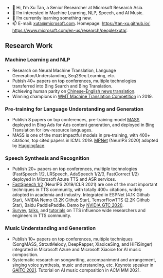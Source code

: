 - 👋 Hi, I’m Xu Tan, a Senior Researcher at Microsoft Research Asia.
- 👀 I’m interested in Machine Learning, NLP, Speech, and AI Music.
- 🌱 I’m currently learning something new.
- 📫 E-mail: xuta@microsoft.com. Homepage: https://tan-xu.github.io/, https://www.microsoft.com/en-us/research/people/xuta/. 



## Research Work
### Machine Learning and NLP
* Research on Neural Machine Translation, Language Generation/Understanding, Seq2Seq Learning, etc. 
* Pubish 40+ papers on top conferences, multiple technologies transferred into Bing Search and Bing Translation. 
* Achieving human parity on [Chinese-English news translation](https://blogs.microsoft.com/ai/chinese-to-english-translator-milestone/). 
* Winning champions in [WMT Machine Translation Competition](https://news.microsoft.com/apac/2019/05/22/microsoft-research-asia-msra-leads-in-2019-wmt-international-machine-translation-competition/) in 2019. 
### Pre-training for Language Understanding and Generation
* Publish 8 papers on top conferences, pre-training model [MASS](https://arxiv.org/pdf/1905.02450.pdf) deployed in Bing Ads for Ads content generation, and deployed in Bing Translation for low-resource languages. 
* MASS is one of the most impactful models in pre-training, with 400+ citations, top cited papers in ICML 2019. [MPNet](https://arxiv.org/pdf/2004.09297.pdf) (NeurIPS 2020) adopted by [Huggingface](https://huggingface.co/transformers/model_doc/mpnet.html).
### Speech Synthesis and Recognition
* Publish 20+ papers on top conferences, multiple technologies (FastSpeech 1/2, LRSpeech, AdaSpeech 1/2/3, FastCorrect 1/2) deployed in Microsoft Azure TTS and ASR services.  
* [FastSpeech 1/2](https://www.microsoft.com/en-us/research/blog/fastspeech-new-text-to-speech-model-improves-on-speed-accuracy-and-controllability/) (NeurIPS 2019/ICLR 2021) are one of the most important techniques in TTS community, with totally 400+ citations, widely adopted in academia and industry. Integrated in ESPNet (4.1K Github Star), NVIDIA Nemo (3.2K Github Star), TensorFlowTTS (2.2K Github Star), Baidu PaddlePaddle. Demo by [NVIDIA GTC 2020](https://resource.gtcevent.cn/gtc2020/pdf/CNS20269.pdf). 
* [Survey](https://arxiv.org/pdf/2106.15561.pdf), [talks](https://www.microsoft.com/en-us/research/people/xuta/), and [tutorials](https://tts-tutorial.github.io/ijcai2021/) on TTS influence wide researchers and engineers in TTS community. 
### Music Understanding and Generation
* Publish 10+ papers on top conferences, multiple techniques (SongMASS, StrcutMelody, DeepRapper, XiaoiceSing, and HiFiSinger) integrated in Microsoft Azure and Microsoft Xiaoice for AI music composition. 
* Systematic research on songwriting, accompaniment and arrangement, singing voice synthesis, music understanding, etc. Keynote speaker in [GAITC 2021](https://mp.weixin.qq.com/s?__biz=MzAwMTA3MzM4Nw==&mid=2649469917&idx=1&sn=ec48c8a0272404c1b4ef0f8de47f8897&chksm=82c05a59b5b7d34f984c5af9d98c0aa9734be5e2bf38d79f7375097a10ebc90670fa17266b78&mpshare=1&scene=1&srcid=0720fm9AEjrUKsiVfOR4Mpvd&sharer_sharetime=1626775362351&sharer_shareid=a01699047b4bcfb9becadf44d303d094#rd). Tutorial on AI music composition in ACM MM 2021.   



<!---
tan-xu/tan-xu is a ✨ special ✨ repository because its `README.md` (this file) appears on your GitHub profile.
You can click the Preview link to take a look at your changes.
--->
